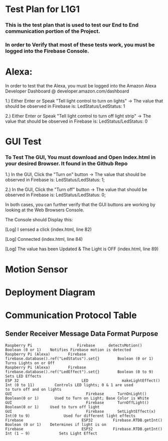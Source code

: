 # Test Plan for L1G1 


### This is the test plan that is used to test our End to End communication portion of the Project. 
### In order to Verify that most of these tests work, you must be logged into the Firebase Console. 

# Alexa: 
In order to test that the Alexa, you must be logged into the Amazon Alexa Developer Dashboard @ developer.amazon.com/dashboard

1.) Either Enter or Speak "Tell light control to turn on lights"  -> The value that should be observed in Firebase is: LedStatus/LedStatus: 1

2.) Either Enter or Speak "Tell light control to turn off light strip"  -> The value that should be observed in Firebase is:  LedStatus/LedStatus: 0

# GUI Test

### To Test The GUI, You must download and Open Index.html in your desired Browser. It found in the Github Repo

1.) In the GUI, Click the "Turn on" button  -> The value that should be observed in Firebase is: LedStatus/LedStatus: 1;

2.) In the GUI, Click the "Turn off" button  -> The value that should be observed in Firebase is: LedStatus/LedStatus: 0;

In both cases, you can further verify that the GUI buttons are working by looking at the Web Browsers Console. 

The Console should Display this: 

[Log] I sensed a click (index.html, line 82)

[Log] Connected (index.html, line 84)

[Log] The value has been Updated & The Light is OFF (index.html, line 89)

# Motion Sensor 









# Deployment Diagram


# Communication Protocol Table

## 	Sender	        			Receiver	  Message	Data 								  	              Format				      Purpose
	Raspberry Pi				    Firebase	  detectsMotion()									              Boolean (0 or 1) 	  Notifies Firebase motion is detected
	Raspberry Pi (Alexa)		Firebase	  firebase.database().ref("LedStatus").set{}		Boolean (0 or 1)	  Turns Lights on or Off
	Raspberry Pi (Alexa)		Firebase	  firebase.database().ref("LedEffect").set{}		Boolean (0 to 9)	  Sets LED Effects
	ESP 32						      LED			    makeLightEffect()								              Int (0 to 11)		    Controls LED lights; 0 & 1 are used    																												to turn off and on lights
	GUI							        Firebase	  TurnOnLight()									                Boolean(0 or 1) 	  Used to Turn on Light; Base Color is White
	GUI							        Firebase 	  TurnOffLight()									              Boolean(0 or 1) 	  Used to turn off light
	GUI							        Firebase	  SetLightEffect(x)								              Int(0 to 9)			    Used for different light effects
	Firebase					      ESP32		    Firebase.RTDB.getInt()							          Boolean (0 or 1) 	  Determines if light is on
	Firebase					      ESP32 	    Firebase.RTDB.getInt()								        Int (1 – 9)			    Sets Light Effect

